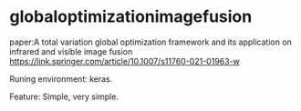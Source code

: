 # globaloptimizationimagefusion
paper:A total variation global optimization framework and its application on infrared and visible image fusion
https://link.springer.com/article/10.1007/s11760-021-01963-w

Runing environment:
keras.

Feature:
 Simple, very simple.
